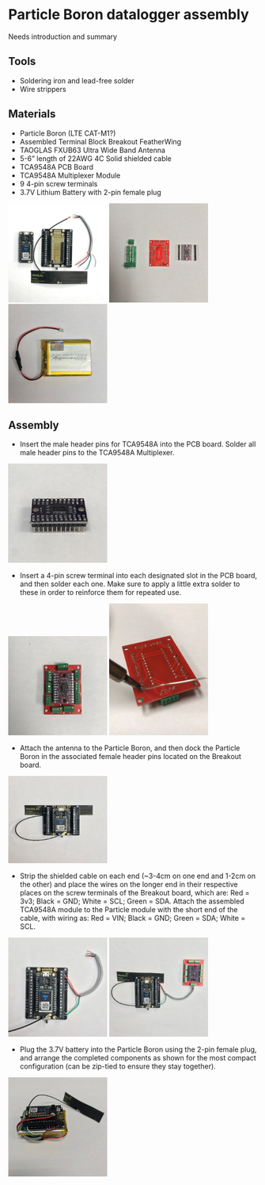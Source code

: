 # Particle Boron datalogger assembly

Needs introduction and summary

## Tools
- Soldering iron and lead-free solder
- Wire strippers

## Materials

-	Particle Boron (LTE CAT-M1?)
-	Assembled Terminal Block Breakout FeatherWing
-	TAOGLAS FXUB63 Ultra Wide Band Antenna
-	5-6” length of 22AWG 4C Solid shielded cable
-	TCA9548A PCB Board
-	TCA9548A Multiplexer Module
-	9 4-pin screw terminals
-	3.7V Lithium Battery with 2-pin female plug 

<img src=../figs/loggerassembly-1.jpg width=200></img>
<img src=../figs/loggerassembly-2.jpg width=200></img>
<img src=../figs/loggerassembly-3.jpg width=200></img>

## Assembly

- Insert the male header pins for TCA9548A into the PCB board. Solder all male header pins to the TCA9548A Multiplexer.

<img src=../figs/loggerassembly-4.jpg width=200></img>

- Insert a 4-pin screw terminal into each designated slot in the PCB board, and then solder each one. Make sure to apply a little extra solder to these in order to reinforce them for repeated use.

<img src=../figs/loggerassembly-5.jpg width=200></img>
<img src=../figs/loggerassembly-6.jpg width=200></img>

- Attach the antenna to the Particle Boron, and then dock the Particle Boron in the associated female header pins located on the Breakout board.
 
 <img src=../figs/loggerassembly-7.jpg width=200></img>
 
 - Strip the shielded cable on each end (~3-4cm on one end and 1-2cm on the other) and place the wires on the longer end in their respective places on the screw terminals of the Breakout board, which are: Red = 3v3; Black = GND; White = SCL; Green = SDA. Attach the assembled TCA9548A module to the Particle module with the short end of the cable, with wiring as: Red = VIN; Black = GND; Green = SDA; White = SCL.

<img src=../figs/loggerassembly-8.jpg width=200></img>
<img src=../figs/loggerassembly-9.jpg width=200></img>

- Plug the 3.7V battery into the Particle Boron using the 2-pin female plug, and arrange the completed components as shown for the most compact configuration (can be zip-tied to ensure they stay together).

<img src=../figs/loggerassembly-10.jpg width=200></img>
